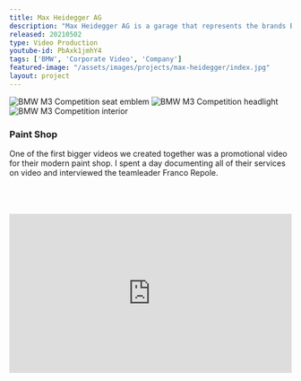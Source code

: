 ```yaml
---
title: Max Heidegger AG
description: "Max Heidegger AG is a garage that represents the brands BMW, Mini & Alpina in Liechtenstein. Recently I got to create some marketing videos for them. My first project with them was a documentary/promo video for their paint shop. After that we produced some product videos about BMW & Mini's latest and greatest cars."
released: 20210502
type: Video Production
youtube-id: PbAxk1jmhY4
tags: ['BMW', 'Corporate Video', 'Company']
featured-image: "/assets/images/projects/max-heidegger/index.jpg"
layout: project
---
```


<div class="flickity_container">
    <img src="{{ site.url }}/assets/images/projects/max-heidegger/m3-comp/m3-sitz.jpg" alt="BMW M3 Competition seat emblem" />
    <img src="{{ site.url }}/assets/images/projects/max-heidegger/m3-comp/m3-light.jpg" alt="BMW M3 Competition headlight" />
    <img src="{{ site.url }}/assets/images/projects/max-heidegger/m3-comp/m3-seats.jpg" alt="BMW M3 Competition interior" />
</div>

<div class="full-width-container has-padding">
    <article class="text-block flex">
        <div class="half">
            <h3>Paint Shop</h3>
        </div>
        <div class="half">
            <p>One of the first bigger videos we created together was a promotional video for their modern paint shop. I spent a day documenting all of their services on video and interviewed the teamleader Franco Repole.</p><br/><br/><br/>
            <div style="padding:56.25% 0 0 0;position:relative;"><iframe src="https://player.vimeo.com/video/541988723?title=0&portrait=0" style="position:absolute;top:0;left:0;width:100%;height:100%;" frameborder="0" allow="autoplay; fullscreen; picture-in-picture" allowfullscreen></iframe></div><script src="https://player.vimeo.com/api/player.js"></script>
        </div>
    </article>
</div>
